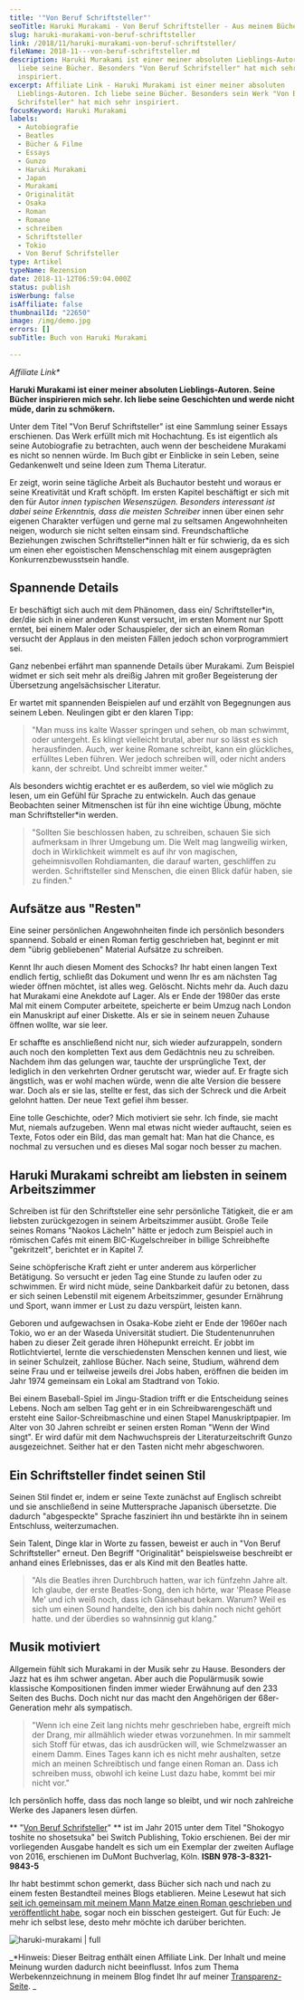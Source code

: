```yaml
---
title: '"Von Beruf Schriftsteller"'
seoTitle: Haruki Murakami - Von Beruf Schriftsteller - Aus meinem Bücherregal
slug: haruki-murakami-von-beruf-schriftsteller
link: /2018/11/haruki-murakami-von-beruf-schriftsteller/
fileName: 2018-11---von-beruf-schriftsteller.md
description: Haruki Murakami ist einer meiner absoluten Lieblings-Autoren. Ich
  liebe seine Bücher. Besonders "Von Beruf Schrifsteller" hat mich sehr
  inspiriert.
excerpt: Affiliate Link - Haruki Murakami ist einer meiner absoluten
  Lieblings-Autoren. Ich liebe seine Bücher. Besonders sein Werk "Von Beruf
  Schrifsteller" hat mich sehr inspiriert.
focusKeyword: Haruki Murakami
labels:
  - Autobiografie
  - Beatles
  - Bücher & Filme
  - Essays
  - Gunzo
  - Haruki Murakami
  - Japan
  - Murakami
  - Originalität
  - Osaka
  - Roman
  - Romane
  - schreiben
  - Schriftsteller
  - Tokio
  - Von Beruf Schrifsteller
type: Artikel
typeName: Rezension
date: 2018-11-12T06:59:04.000Z
status: publish
isWerbung: false
isAffiliate: false
thumbnailId: "22650"
image: /img/demo.jpg
errors: []
subTitle: Buch von Haruki Murakami
  
---
```


_Affiliate Link\*_

**Haruki Murakami ist einer meiner absoluten Lieblings-Autoren. Seine Bücher
inspirieren mich sehr. Ich liebe seine Geschichten und werde nicht müde, darin
zu schmökern.**

Unter dem Titel "Von Beruf Schriftsteller" ist eine Sammlung seiner Essays
erschienen. Das Werk erfüllt mich mit Hochachtung. Es ist eigentlich als seine
Autobiografie zu betrachten, auch wenn der bescheidene Murakami es nicht so
nennen würde. Im Buch gibt er Einblicke in sein Leben, seine Gedankenwelt und
seine Ideen zum Thema Literatur.

Er zeigt, worin seine tägliche Arbeit als Buchautor besteht und woraus er seine
Kreativität und Kraft schöpft. Im ersten Kapitel beschäftigt er sich mit den für
Autor _innen typischen Wesenszügen. Besonders interessant ist dabei seine
Erkenntnis, dass die meisten Schreiber_ innen über einen sehr eigenen Charakter
verfügen und gerne mal zu seltsamen Angewohnheiten neigen, wodurch sie nicht
selten einsam sind. Freundschaftliche Beziehungen zwischen Schriftsteller\*innen
hält er für schwierig, da es sich um einen eher egoistischen Menschenschlag mit
einem ausgeprägten Konkurrenzbewusstsein handle.

## Spannende Details

Er beschäftigt sich auch mit dem Phänomen, dass ein/ Schriftsteller\*in, der/die
sich in einer anderen Kunst versucht, im ersten Moment nur Spott erntet, bei
einem Maler oder Schauspieler, der sich an einem Roman versucht der Applaus in
den meisten Fällen jedoch schon vorprogrammiert sei.

Ganz nebenbei erfährt man spannende Details über Murakami. Zum Beispiel widmet
er sich seit mehr als dreißig Jahren mit großer Begeisterung der Übersetzung
angelsächsischer Literatur.

Er wartet mit spannenden Beispielen auf und erzählt von Begegnungen aus seinem
Leben. Neulingen gibt er den klaren Tipp:

> "Man muss ins kalte Wasser springen und sehen, ob man schwimmt, oder
> untergeht. Es klingt vielleicht brutal, aber nur so lässt es sich
> herausfinden. Auch, wer keine Romane schreibt, kann ein glückliches, erfülltes
> Leben führen. Wer jedoch schreiben will, oder nicht anders kann, der schreibt.
> Und schreibt immer weiter."

Als besonders wichtig erachtet er es außerdem, so viel wie möglich zu lesen, um
ein Gefühl für Sprache zu entwickeln. Auch das genaue Beobachten seiner
Mitmenschen ist für ihn eine wichtige Übung, möchte man Schriftsteller\*in
werden.

> "Sollten Sie beschlossen haben, zu schreiben, schauen Sie sich aufmerksam in
> Ihrer Umgebung um. Die Welt mag langweilig wirken, doch in Wirklichkeit
> wimmelt es auf ihr von magischen, geheimnisvollen Rohdiamanten, die darauf
> warten, geschliffen zu werden. Schriftsteller sind Menschen, die einen Blick
> dafür haben, sie zu finden."

## Aufsätze aus "Resten"

Eine seiner persönlichen Angewohnheiten finde ich persönlich besonders spannend.
Sobald er einen Roman fertig geschrieben hat, beginnt er mit dem "übrig
gebliebenen" Material Aufsätze zu schreiben.

Kennt Ihr auch diesen Moment des Schocks? Ihr habt einen langen Text endlich
fertig, schließt das Dokument und wenn Ihr es am nächsten Tag wieder öffnen
möchtet, ist alles weg. Gelöscht. Nichts mehr da. Auch dazu hat Murakami eine
Anekdote auf Lager. Als er Ende der 1980er das erste Mal mit einem Computer
arbeitete, speicherte er beim Umzug nach London ein Manuskript auf einer
Diskette. Als er sie in seinem neuen Zuhause öffnen wollte, war sie leer.

Er schaffte es anschließend nicht nur, sich wieder aufzurappeln, sondern auch
noch den kompletten Text aus dem Gedächtnis neu zu schreiben. Nachdem ihm das
gelungen war, tauchte der ursprüngliche Text, der lediglich in den verkehrten
Ordner gerutscht war, wieder auf. Er fragte sich ängstlich, was er wohl machen
würde, wenn die alte Version die bessere war. Doch als er sie las, stellte er
fest, das sich der Schreck und die Arbeit gelohnt hatten. Der neue Text gefiel
ihm besser.

Eine tolle Geschichte, oder? Mich motiviert sie sehr. Ich finde, sie macht Mut,
niemals aufzugeben. Wenn mal etwas nicht wieder auftaucht, seien es Texte, Fotos
oder ein Bild, das man gemalt hat: Man hat die Chance, es nochmal zu versuchen
und es dieses Mal sogar noch besser zu machen.

## Haruki Murakami schreibt am liebsten in seinem Arbeitszimmer

Schreiben ist für den Schriftsteller eine sehr persönliche Tätigkeit, die er am
liebsten zurückgezogen in seinem Arbeitszimmer ausübt. Große Teile seines Romans
"Naokos Lächeln" hätte er jedoch zum Beispiel auch in römischen Cafés mit einem
BIC-Kugelschreiber in billige Schreibhefte "gekritzelt", berichtet er in
Kapitel 7.

Seine schöpferische Kraft zieht er unter anderem aus körperlicher Betätigung. So
versucht er jeden Tag eine Stunde zu laufen oder zu schwimmen. Er wird nicht
müde, seine Dankbarkeit dafür zu betonen, dass er sich seinen Lebenstil mit
eigenem Arbeitszimmer, gesunder Ernährung und Sport, wann immer er Lust zu dazu
verspürt, leisten kann.

Geboren und aufgewachsen in Osaka-Kobe zieht er Ende der 1960er nach Tokio, wo
er an der Waseda Universität studiert. Die Studentenunruhen haben zu dieser Zeit
gerade ihren Höhepunkt erreicht. Er jobbt im Rotlichtviertel, lernte die
verschiedensten Menschen kennen und liest, wie in seiner Schulzeit, zahllose
Bücher. Nach seine, Studium, während dem seine Frau und er teilweise jeweils
drei Jobs haben, eröffnen die beiden im Jahr 1974 gemeinsam ein Lokal am
Stadtrand von Tokio.

Bei einem Baseball-Spiel im Jingu-Stadion trifft er die Entscheidung seines
Lebens. Noch am selben Tag geht er in ein Schreibwarengeschäft und ersteht eine
Sailor-Schreibmaschine und einen Stapel Manuskriptpapier. Im Alter von 30 Jahren
schreibt er seinen ersten Roman "Wenn der Wind singt". Er wird dafür mit dem
Nachwuchspreis der Literaturzeitschrift Gunzo ausgezeichnet. Seither hat er den
Tasten nicht mehr abgeschworen.

## Ein Schriftsteller findet seinen Stil

Seinen Stil findet er, indem er seine Texte zunächst auf Englisch schreibt und
sie anschließend in seine Muttersprache Japanisch übersetzte. Die dadurch
"abgespeckte" Sprache fasziniert ihn und bestärkte ihn in seinem Entschluss,
weiterzumachen.

Sein Talent, Dinge klar in Worte zu fassen, beweist er auch in "Von Beruf
Schriftsteller" erneut. Den Begriff "Originalität" beispielsweise beschreibt er
anhand eines Erlebnisses, das er als Kind mit den Beatles hatte.

> "Als die Beatles ihren Durchbruch hatten, war ich fünfzehn Jahre alt. Ich
> glaube, der erste Beatles-Song, den ich hörte, war 'Please Please Me' und ich
> weiß noch, dass ich Gänsehaut bekam. Warum? Weil es sich um einen Sound
> handelte, den ich bis dahin noch nicht gehört hatte. und der überdies so
> wahnsinnig gut klang."

## Musik motiviert

Allgemein fühlt sich Murakami in der Musik sehr zu Hause. Besonders der Jazz hat
es ihm schwer angetan. Aber auch die Populärmusik sowie klassische Kompositionen
finden immer wieder Erwähnung auf den 233 Seiten des Buchs. Doch nicht nur das
macht den Angehörigen der 68er-Generation mehr als sympatisch.

> "Wenn ich eine Zeit lang nichts mehr geschrieben habe, ergreift mich der
> Drang, mir allmählich wieder etwas vorzunehmen. In mir sammelt sich Stoff für
> etwas, das ich ausdrücken will, wie Schmelzwasser an einem Damm. Eines Tages
> kann ich es nicht mehr aushalten, setze mich an meinen Schreibtisch und fange
> einen Roman an. Dass ich schreiben muss, obwohl ich keine Lust dazu habe,
> kommt bei mir nicht vor."

Ich persönlich hoffe, dass das noch lange so bleibt, und wir noch zahlreiche
Werke des Japaners lesen dürfen.

** "[Von Beruf Schrifsteller](https://amzn.to/2GKMRsl)" ** ist im Jahr 2015
unter dem Titel "Shokogyo toshite no shosetsuka" bei Switch Publishing, Tokio
erschienen. Bei der mir vorliegenden Ausgabe handelt es sich um ein Exemplar der
zweiten Auflage von 2016, erschienen im DuMont Buchverlag, Köln. **ISBN
978-3-8321-9843-5**

Ihr habt bestimmt schon gemerkt, dass Bücher sich nach und nach zu einem festen
Bestandteil meines Blogs etablieren. Meine Lesewut hat sich
[seit ich gemeinsam mit meinem Mann Matze einen Roman geschrieben und veröffentlicht habe](https://amreis.de/hermetiker/),
sogar noch ein bisschen gesteigert. Gut für Euch: Je mehr ich selbst lese, desto
mehr möchte ich darüber berichten.

![haruki-murakami | full](http://cardamonchai.com/wp-content/uploads/2018/11/PB060199-960x719.jpg)

_\*Hinweis: Dieser Beitrag enthält einen Affiliate Link. Der Inhalt und meine
Meinung wurden dadurch nicht beeinflusst. Infos zum Thema Werbekennzeichnung in
meinem Blog findet Ihr auf meiner [Transparenz-Seite](/werbung/). _

  